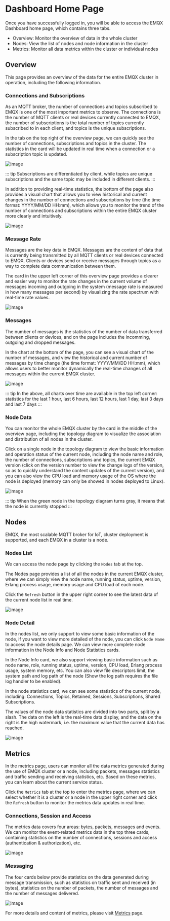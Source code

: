 # Dashboard Home Page

Once you have successfully logged in, you will be able to access the EMQX Dashboard home page, which contains three tabs.

- Overview: Monitor the overview of data in the whole cluster
- Nodes: View the list of nodes and node information in the cluster
- Metrics: Monitor all data metrics within the cluster or individual nodes

## Overview

This page provides an overview of the data for the entire EMQX cluster in operation, including the following information.

### Connections and Subscriptions

As an MQTT broker, the number of connections and topics subscribed to EMQX is one of the most important metrics to observe. The connections is the number of MQTT clients or real devices currently connected to EMQX, the number of subscriptions is the total number of topics currently subscribed to in each client, and topics is the unique subscriptions.

In the tab on the top right of the overview page, we can quickly see the number of connections, subscriptions and topics in the cluster. The statistics in the card will be updated in real time when a connection or a subscription topic is updated.

![image](./assets/overview-1.png)

::: tip
Subscriptions are differentiated by client, while topics are unique subscriptions and the same topic may be included in different clients.
:::

In addition to providing real-time statistics, the bottom of the page also provides a visual chart that allows you to view historical and current changes in the number of connections and subscriptions by time (the time format: YYYY/MM/DD HH:mm), which allows you to monitor the trend of the number of connections and subscriptions within the entire EMQX cluster more clearly and intuitively.

![image](./assets/overview-2.png)

### Message Rate

Messages are the key data in EMQX. Messages are the content of data that is currently being transmitted by all MQTT clients or real devices connected to EMQX. Clients or devices send or receive messages through topics as a way to complete data communication between them.

The card in the upper left corner of this overview page provides a clearer and easier way to monitor the rate changes in the current volume of messages incoming and outgoing in the system (message rate is measured in how many messages per second) by visualizing the rate spectrum with real-time rate values.

![image](./assets/overview-3.png)

### Messages

The number of messages is the statistics of the number of data transferred between clients or devices, and on the page includes the incomming, outgoing and dropped messages.

In the chart at the bottom of the page, you can see a visual chart of the number of messages, and view the historical and current number of messages by time change (the time format: YYYY/MM/DD HH:mm), which allows users to better monitor dynamically the real-time changes of all messages within the current EMQX cluster.

![image](./assets/overview-4.png)

::: tip
In the above, all charts over time are available in the top left corner: statistics for the last 1 hour, last 6 hours, last 12 hours, last 1 day, last 3 days and last 7 days
:::

### Node Data

You can monitor the whole EMQX cluster by the card in the middle of the overview page, including the topology diagram to visualize the association and distribution of all nodes in the cluster.

Click on a single node in the topology diagram to view the basic information and operation status of the current node, including the node name and role, the number of connections, subscriptions and topics, the current EMQX version (click on the version number to view the change logs of the version, so as to quickly understand the content updates of the current version), and you can also view the CPU load and memory usage of the OS where the node is deployed (memory can only be showed in nodes deployed to Linux).

![image](./assets/overview-5.png)

::: tip
When the green node in the topology diagram turns gray, it means that the node is currently stopped
:::

## Nodes

EMQX, the most scalable MQTT broker for IoT, cluster deployment is supported, and each EMQX in a cluster is a node.

### Nodes List

We can access the node page by clicking the `Nodes` tab at the top.

The Nodes page provides a list of all the nodes in the current EMQX cluster, where we can simply view the node name, running status, uptime, version, Erlang process usage, memory usage and CPU load of each node.

Click the `Refresh` button in the upper right corner to see the latest data of the current node list in real time.

![image](./assets/nodes.png)

### Node Detail

In the nodes list, we only support to view some basic information of the node, if you want to view more detailed of the node, you can click `Node Name` to access the node details page. We can view more complete node information in the Node Info and Node Statistics cards.

In the Node Info card, we also support viewing basic information such as node name, role, running status, uptime, version, CPU load, Erlang process usage, system memory, etc. You can also view file descriptors limit, the system path and log path of the node (Show the log path requires the file log handler to be enabled).

In the node statistics card, we can see some statistics of the current node, including: Connections, Topics, Retained, Sessions, Subscriptions, Shared Subscriptions.

The values of the node data statistics are divided into two parts, split by a slash. The data on the left is the real-time data display, and the data on the right is the high watermark, i.e. the maximum value that the current data has reached.

![image](./assets/node-detail.png)

## Metrics

In the metrics page, users can monitor all the data metrics generated during the use of EMQX cluster or a node, including packets, messages statistics and traffic sending and receiving statistics, etc. Based on these metrics, you can learn about the current service status.

Click the `Metrics` tab at the top to enter the metrics page, where we can select whether it is a cluster or a node in the upper right corner and click the `Refresh` button to monitor the metrics data updates in real time.

### Connections, Session and Access

The metrics data covers four areas: bytes, packets, messages and events. We can monitor the event-related metrics data in the top three cards, containing statistics on the number of connections, sessions and access (authentication & authorization), etc.

![image](./assets/metrics-1.png)

### Messaging

The four cards below provide statistics on the data generated during message transmission, such as statistics on traffic sent and received (in bytes), statistics on the number of packets, the number of messages and the number of messages delivered.

![image](./assets/metrics-2.png)

For more details and content of metrics, please visit [Metrics](../observability/metrics-and-stats.md) page.
